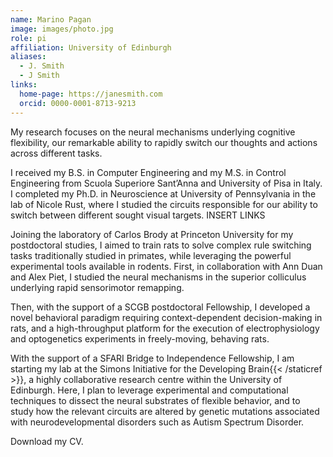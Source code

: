 ```yaml
---
name: Marino Pagan
image: images/photo.jpg
role: pi
affiliation: University of Edinburgh
aliases:
  - J. Smith
  - J Smith
links:
  home-page: https://janesmith.com
  orcid: 0000-0001-8713-9213
---
```


My research focuses on the neural mechanisms underlying cognitive flexibility, our remarkable ability to rapidly switch our thoughts and actions across different tasks.

I received my B.S. in Computer Engineering and my M.S. in Control Engineering from Scuola Superiore Sant’Anna and University of Pisa in Italy. I completed my Ph.D. in Neuroscience at University of Pennsylvania in the lab of Nicole Rust, where I studied the circuits responsible for our ability to switch between different sought visual targets.  INSERT LINKS

Joining the laboratory of Carlos Brody at Princeton University for my postdoctoral studies, I aimed to train rats to solve complex rule switching tasks traditionally studied in primates, while leveraging the powerful experimental tools available in rodents. First, in collaboration with Ann Duan and Alex Piet, I studied the neural mechanisms in the superior colliculus underlying rapid sensorimotor remapping.

Then, with the support of a SCGB postdoctoral Fellowship, I developed a novel behavioral paradigm requiring context-dependent decision-making in rats, and a high-throughput platform for the execution of electrophysiology and optogenetics experiments in freely-moving, behaving rats. 

With the support of a SFARI Bridge to Independence Fellowship, I am starting my lab at the Simons Initiative for the Developing Brain{{< /staticref >}}, a highly collaborative research centre within the University of Edinburgh. Here, I plan to leverage experimental and computational techniques to dissect the neural substrates of flexible behavior, and to study how the relevant circuits are altered by genetic mutations associated with neurodevelopmental disorders such as Autism Spectrum Disorder.


Download my CV.

